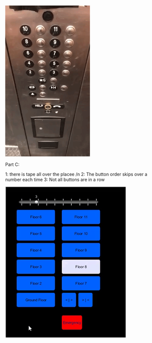 ![Elevator_Gif_Aaron](https://github.com/AaronPingo96/Human-Computer-Interaction/blob/master/hw1.elevator.gif)

Part C:

1: there is tape all over the placee /n
2: The button order skips over a number each time
3: Not all buttons are in a row



![project_Gif_Aaron](https://github.com/AaronPingo96/Human-Computer-Interaction/blob/master/hw1.Pingo.gif)


